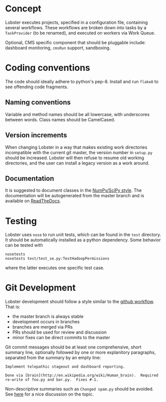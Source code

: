 # Concept

Lobster executes projects, specified in a configuration file, containing
several workflows.  These workflows are broken down into tasks by a
`TaskProvider` (to be renamed), and executed on workers via Work Queue.

Optional, CMS specific component that should be pluggable include:
dashboard monitoring, `cmsRun` support, sandboxing.

# Coding conventions

The code should ideally adhere to python's pep-8.  Install and run `flake8`
to see offending code fragments.

## Naming conventions

Variable and method names should be all lowercase, with underscores between
words.  Class names should be CamelCased.

## Version increments

When changing Lobster in a way that makes existing work directories
incompatible with the current git master, the version number in `setup.py`
should be increased.  Lobster will then refuse to resume old working
directories, and the user can install a legacy version as a work around.

## Documentation

It is suggested to document classes in the
[NumPy/SciPy style](https://github.com/numpy/numpy/blob/master/doc/HOWTO_DOCUMENT.rst.txt).
The documentation will be autogenerated from the master branch and is
available on [ReadTheDocs](https://lobster.readthedocs.io).

# Testing

Lobster uses `nose` to run unit tests, which can be found in the `test`
directory.  It should be automatically installed as a python dependency.
Some behavior can be tested with

    nosetests
    nosetests test/test_se.py:TestHadoopPermissions

where the latter executes one specific test case.

# Git Development

Lobster development should follow a style similar to the [github
workflow](http://scottchacon.com/2011/08/31/github-flow.html).  That is:

* the master branch is always stable
* development occurs in branches
* branches are merged via PRs
* PRs should be used for review and discussion
* minor fixes can be direct commits to the master

Git commit messages should be at least one comprehensive, short summary
line, optionally followed by one or more explanitory paragraphs, separated
from the summary by an empty line:

    Implement telepathic stageout and dashboard reporting.

    Done via [brain](http://en.wikipedia.org/wiki/Human_brain).  Required
    re-write of foo.py and bar.py.  Fixes #-1.

Non-descriptive summaries such as `Changed spam.py` should be avoided.
See [here](http://chris.beams.io/posts/git-commit/) for a nice discussion on
the topic.
